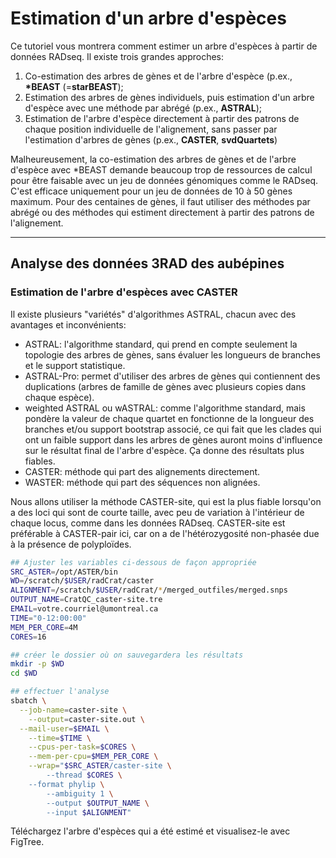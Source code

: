 # Estimation d'un arbre d'espèces

Ce tutoriel vous montrera comment estimer un arbre d'espèces à partir de 
données RADseq. Il existe trois grandes approches:   
  1. Co-estimation des arbres de gènes et de l'arbre d'espèce (p.ex., 
  **\*BEAST** (=**starBEAST**);
  2. Estimation des arbres de gènes individuels, puis estimation d'un arbre 
	d'espèce avec une méthode par abrégé (p.ex., **ASTRAL**);
  3. Estimation de l'arbre d'espèce directement à partir des patrons de chaque 
	position individuelle de l'alignement, sans passer par l'estimation d'arbres 
	de gènes (p.ex., **CASTER**, **svdQuartets**)

Malheureusement, la co-estimation des arbres de gènes et de l'arbre d'espèce 
avec \*BEAST demande beaucoup trop de ressources de calcul pour être faisable 
avec un jeu de données génomiques comme le RADseq. C'est efficace uniquement 
pour un jeu de données de 10 à 50 gènes maximum. Pour des centaines de gènes, 
il faut utiliser des méthodes par abrégé ou des méthodes qui estiment 
directement à partir des patrons de l'alignement.  

---

## Analyse des données 3RAD des aubépines

### Estimation de l'arbre d'espèces avec CASTER

Il existe plusieurs "variétés" d'algorithmes ASTRAL, chacun avec des avantages 
et inconvénients:  
  - ASTRAL: l'algorithme standard, qui prend en compte seulement la topologie 
  des arbres de gènes, sans évaluer les longueurs de branches et le support 
  statistique.
  - ASTRAL-Pro: permet d'utiliser des arbres de gènes qui contiennent des 
  duplications (arbres de   famille de gènes avec plusieurs copies dans chaque 
	espèce).
  - weighted ASTRAL ou wASTRAL: comme l'algorithme standard, mais pondère la 
	valeur de chaque quartet en fonctionne de la longueur des branches et/ou 
	support bootstrap associé, ce qui fait que les clades qui ont un faible 
	support dans les arbres de gènes auront moins d'influence sur le résultat 
	final de l'arbre d'espèce. Ça donne des résultats plus fiables.
  - CASTER: méthode qui part des alignements directement.
  - WASTER: méthode qui part des séquences non alignées.

Nous allons utiliser la méthode CASTER-site, qui est la plus fiable lorsqu'on a 
des loci qui sont de courte taille, avec peu de variation à l'intérieur de 
chaque locus, comme dans les données RADseq. CASTER-site est préférable à 
CASTER-pair ici, car on a de l'hétérozygosité non-phasée due à la présence de 
polyploïdes.  
```bash
## Ajuster les variables ci-dessous de façon appropriée
SRC_ASTER=/opt/ASTER/bin
WD=/scratch/$USER/radCrat/caster
ALIGNMENT=/scratch/$USER/radCrat/*/merged_outfiles/merged.snps
OUTPUT_NAME=CratQC_caster-site.tre
EMAIL=votre.courriel@umontreal.ca
TIME="0-12:00:00"
MEM_PER_CORE=4M
CORES=16

## créer le dossier où on sauvegardera les résultats
mkdir -p $WD
cd $WD

## effectuer l'analyse
sbatch \
  --job-name=caster-site \
	--output=caster-site.out \
  --mail-user=$EMAIL \
	--time=$TIME \
	--cpus-per-task=$CORES \
	--mem-per-cpu=$MEM_PER_CORE \
	--wrap="$SRC_ASTER/caster-site \
		--thread $CORES \
    --format phylip \
		--ambiguity 1 \
		--output $OUTPUT_NAME \
		--input $ALIGNMENT"

```

Téléchargez l'arbre d'espèces qui a été estimé et visualisez-le avec 
FigTree.

